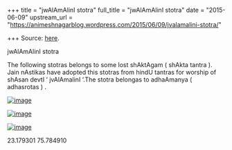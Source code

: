 +++
title = "jwAlAmAlinI stotra"
full_title = "jwAlAmAlinI stotra"
date = "2015-06-09"
upstream_url = "https://animeshnagarblog.wordpress.com/2015/06/09/jvalamalini-stotra/"

+++
Source: [here](https://animeshnagarblog.wordpress.com/2015/06/09/jvalamalini-stotra/).

jwAlAmAlinI stotra

The following stotras belongs to some lost shAktAgam ( shAkta tantra ).
Jain nAstikas have adopted this stotras from hindU tantras for worship
of shAsan devtI ‘ jvAlAmalinI ‘.The stotra belongas to adhaAmanya (
adhasrotas ) .

[![image](https://animeshnagarblog.files.wordpress.com/2015/06/wpid-img_20150609_140032.jpg?w=700 "IMG_20150609_140032.JPG")](https://animeshnagarblog.files.wordpress.com/2015/06/wpid-img_20150609_140032.jpg)

[![image](https://animeshnagarblog.files.wordpress.com/2015/06/wpid-img_20150609_140052.jpg?w=700 "IMG_20150609_140052.JPG")](https://animeshnagarblog.files.wordpress.com/2015/06/wpid-img_20150609_140052.jpg)

[![image](https://animeshnagarblog.files.wordpress.com/2015/06/wpid-img_20150609_140125.jpg?w=700 "IMG_20150609_140125.JPG")](https://animeshnagarblog.files.wordpress.com/2015/06/wpid-img_20150609_140125.jpg)

23.179301 75.784910

